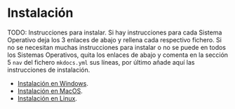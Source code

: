 # Instalación

TODO: Instrucciones para instalar. Si hay instrucciones para cada Sistema Operativo deja los 3 enlaces de abajo y rellena cada respectivo fichero. Si no se necesitan muchas instrucciones para instalar o no se puede en todos los Sistemas Operativos, quita los enlaces de abajo y comenta en la sección 5 `nav` del fichero `mkdocs.yml` sus líneas, por último añade aquí las instrucciones de instalación.

* [Instalación en Windows](windows.md).
* [Instalación en MacOS](macos.md).
* [Instalación en Linux](linux.md).
